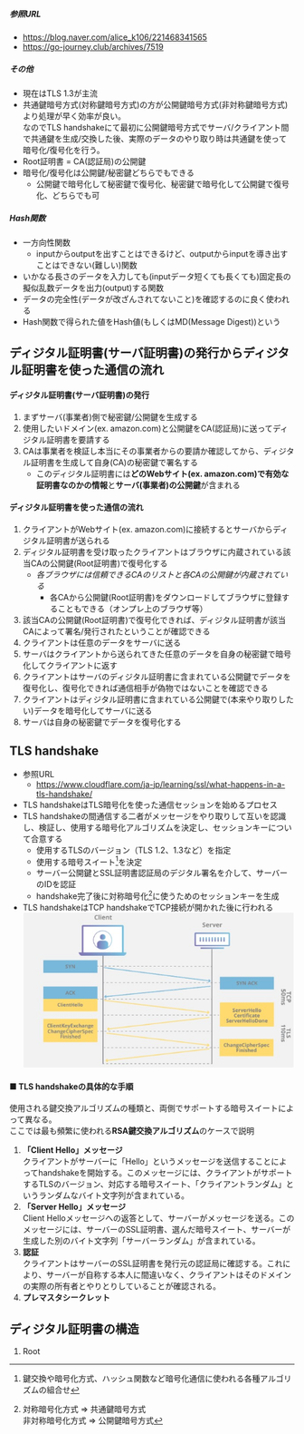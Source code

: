 ##### 参照URL
- https://blog.naver.com/alice_k106/221468341565  
- https://go-journey.club/archives/7519

##### その他
- 現在はTLS 1.3が主流
- 共通鍵暗号方式(対称鍵暗号方式)の方が公開鍵暗号方式(非対称鍵暗号方式)より処理が早く効率が良い。  
  なのでTLS handshakeにて最初に公開鍵暗号方式でサーバ/クライアント間で共通鍵を生成/交換した後、実際のデータのやり取り時は共通鍵を使って暗号化/復号化を行う。
- Root証明書 = CA(認証局)の公開鍵
- 暗号化/復号化は公開鍵/秘密鍵どちらでもできる
  - 公開鍵で暗号化して秘密鍵で復号化、秘密鍵で暗号化して公開鍵で復号化、どちらでも可

##### Hash関数
- 一方向性関数
  - inputからoutputを出すことはできるけど、outputからinputを導き出すことはできない(難しい)関数
- いかなる長さのデータを入力しても(inputデータ短くても長くても)固定長の擬似乱数データを出力(output)する関数
- データの完全性(データが改ざんされてないこと)を確認するのに良く使われる
- Hash関数で得られた値をHash値(もしくはMD(Message Digest))という

## ディジタル証明書(サーバ証明書)の発行からディジタル証明書を使った通信の流れ
#### ディジタル証明書(サーバ証明書)の発行
1. まずサーバ(事業者)側で秘密鍵/公開鍵を生成する
2. 使用したいドメイン(ex. amazon.com)と公開鍵をCA(認証局)に送ってディジタル証明書を要請する
3. CAは事業者を検証し本当にその事業者からの要請か確認してから、ディジタル証明書を生成して自身(CA)の秘密鍵で署名する
   - このディジタル証明書には**どのWebサイト(ex. amazon.com)で有効な証明書なのかの情報**と**サーバ(事業者)の公開鍵**が含まれる
#### ディジタル証明書を使った通信の流れ
1. クライアントがWebサイト(ex. amazon.com)に接続するとサーバからディジタル証明書が送られる
2. ディジタル証明書を受け取ったクライアントはブラウザに内蔵されている該当CAの公開鍵(Root証明書)で復号化する
   - *各ブラウザには信頼できるCAのリストと各CAの公開鍵が内蔵されている*
     - 各CAから公開鍵(Root証明書)をダウンロードしてブラウザに登録することもできる（オンプレ上のブラウザ等）
3. 該当CAの公開鍵(Root証明書)で復号化できれば、ディジタル証明書が該当CAによって署名/発行されたということが確認できる
4. クライアントは任意のデータをサーバに送る
5. サーバはクライアントから送られてきた任意のデータを自身の秘密鍵で暗号化してクライアントに返す
6. クライアントはサーバのディジタル証明書に含まれている公開鍵でデータを復号化し、復号化できれば通信相手が偽物ではないことを確認できる
7. クライアントはディジタル証明書に含まれている公開鍵で(本来やり取りしたい)データを暗号化してサーバに送る
8. サーバは自身の秘密鍵でデータを復号化する

## TLS handshake
- 参照URL
  - https://www.cloudflare.com/ja-jp/learning/ssl/what-happens-in-a-tls-handshake/
- TLS handshakeはTLS暗号化を使った通信セッションを始めるプロセス
- TLS handshakeの間通信する二者がメッセージをやり取りして互いを認識し、検証し、使用する暗号化アルゴリズムを決定し、セッションキーについて合意する
  - 使用するTLSのバージョン（TLS 1.2、1.3など）を指定
  - 使用する暗号スイート[^1]を決定
  - サーバー公開鍵とSSL証明書認証局のデジタル署名を介して、サーバーのIDを認証
  - handshake完了後に対称暗号化[^2]に使うためのセッションキーを生成  
    [^1]:鍵交換や暗号化方式、ハッシュ関数など暗号化通信に使われる各種アルゴリズムの組合せ
    [^2]:対称暗号化方式 ⇒ 共通鍵暗号方式  
    非対称暗号化方式 ⇒ 公開鍵暗号方式
- TLS handshakeはTCP handshakeでTCP接続が開かれた後に行われる
  ![TLS handshake](https://github.com/nutslove/Knowledges/blob/main/SSL(TLS)/image/TLS-handshake.jpg)

#### ■ TLS handshakeの具体的な手順
  使用される鍵交換アルゴリズムの種類と、両側でサポートする暗号スイートによって異なる。<br>ここでは最も頻繁に使われる**RSA鍵交換アルゴリズム**のケースで説明  
1.  **「Client Hello」メッセージ**  
  クライアントがサーバーに「Hello」というメッセージを送信することによってhandshakeを開始する。このメッセージには、クライアントがサポートするTLSのバージョン、対応する暗号スイート、「クライアントランダム」というランダムなバイト文字列が含まれている。
2.  **「Server Hello」メッセージ**  
  Client Helloメッセージへの返答として、サーバーがメッセージを送る。このメッセージには、サーバーのSSL証明書、選んだ暗号スイート、サーバーが生成した別のバイト文字列「サーバーランダム」が含まれている。
3. **認証**  
  クライアントはサーバーのSSL証明書を発行元の認証局に確認する。これにより、サーバーが自称する本人に間違いなく、クライアントはそのドメインの実際の所有者とやりとりしていることが確認される。
4. **プレマスタシークレット**  
     

## ディジタル証明書の構造
1. Root